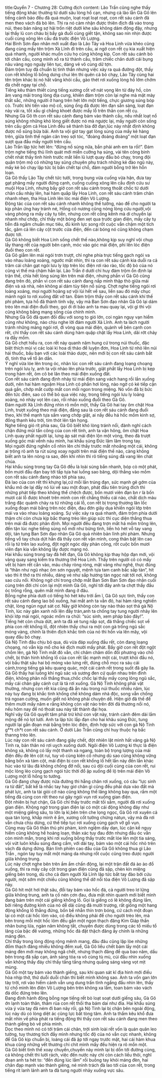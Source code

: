 title:Quyển 7 - Chương 28: Cường địch
content:
Lão Trần cũng nghe thấy tiếng động khác thường từ dưới sâu lòng hồ cạn, nhưng cả lão lẫn Gà Gô lên tiếng cảnh báo đều đã quá muộn, loạt roạt loạt roạt, con rết sáu cánh đã men theo vách đá bò lên. Thì ra nó cảm nhận được thiên địch đã vào trong núi, theo bản năng sợ hãi trốn riệt dưới khe sâu không dám động đậy, nhưng lại thấy lũ con cháu bị bầy gà đuổi cùng giết tận, không sao nín nhịn được cuối cùng xông lên cầu đá trước điện Vô Lượng.<br>Hai Bình Sơn đạo nhân mới xuất đạo là Lão Tây và Hoa Linh vừa khéo cũng đang cùng mấy tên trộm Xả Lĩnh đi trên cầu, ai ngờ con rết cụ kia xuất hiện quá nhanh, người khác muốn cứu họ cũng không kip. Con rết sáu cánh bò tới chân cầu, cong mình xồ ra từ thành cầu, trăm chiếc chân dưới cái bụng nâu vàng ngọ nguậy liên tục, dáng vẻ vô cùng dữ tợn.<br>Đám trộm tuy đã chuẩn bị tinh thần nhưng việc xảy ra quá đường đột, thấy con rết khổng lồ bỗng dưng chui lên thì quên cả bỏ chạy, Lão Tây cùng hai tên trộm khác bị nó hất văng khỏi cầu, gào thét rơi xuống lòng hồ lởm chởm đá chết ngay tại chỗ.<br>Tiếng kêu thảm thiết cùng tiếng xương cốt vỡ nát vọng lên từ đáy hồ, còn âm vang mãi trong lòng địa cung, khiến đám trộm còn lại nghe mà mặt mày thất sắc, những người ở hang trên hét lớn một tiếng, chực giương súng bóp cò. Trước khi tiến vào mộ cổ, súng ống đã được lên đạn sẵn sàng, loạt đạn này vãi ra, tốt xấu gì chẳng khoét được mấy lỗ trên thân con rết cụ.<br>Nhưng Gà Gô th con rết sáu cánh đang bám vào thành cầu, nếu nhất loạt nổ súng không những khó lòng giết được nó mà ngược lại, mấy người còn sống trên cầu gồm cả Hoa Linh đều sẽ thành bia đỡ đạn,lúc này nhất định không được nổ sũng bừa bãi. Anh ta vội giơ tay gạt lòng súng của mấy kẻ hàng trên, giữa tình thế ngàn cân treo sợi tóc, “đoàng đoàng đoàng” một loạt đạn sượt qua đầu mấy người trên cầu.<br>Lão Trần lập tức hét lên: “đừng nổ súng nữa, bắn phải anh em ta rồi!”. Đám trộm nghe tiếng thủ lĩnh quát mới miễn cưỡng hạ súng, vài tên công binh chết nhát thấy tình hình trước mắt liền lũ lượt quay đầu bỏ chạy, trong đội quân trộm mộ có những tay sũng chuyên phụ trách những kẻ đào ngũ này, mấy kẻ bỏ chạy lập tức bị bắn chết tại chỗ, đám người bỗng trở lên hỗn loạn.<br>Gà Gô thấy Lão Tây chết tức tưởi, trong bụng vừa cuống vừa hận, đưa tay gạt phăng mấy người đứng cạnh, cuống cuồng xông lên cầu định cứu sư muội Hoa Linh, nhưng bấy giờ con rết sáu cánh trong thoắt chốc từ dưới chân cầu nhảy lên, hai hàm quắp lấy Hoa Linh, con rết sáu cánh trăm chân nhanh nhẹn, tha Hoa Linh lên lóc mái điện Vô Lượng.<br>Động tác của con rết sáu cánh nhanh không thể tưởng, nào để cho người ta kịp phản ứng hay tránh né, Hồng cô nương cũng nóng lòng cứu người,vội vàng phóng ra mấy cây tụ tiễn, nhưng con rết cồng kềnh mà di chuyển lại nhanh như chớp, chỉ thấy một bóng đen xẹt qua trước gian điện, mấy cây tụ tiễn đã ngắm chuẩn mục tiêu, đủ kình lực song rốt cuộc vẫn chậm một tích tắc, găm cả lên cây cột trước cửa điện, đến cái bóng nó cũng không chạm được tới.<br>Gà Gô không biết Hoa Linh sống chết thế nào,không kịp suy nghĩ vội chụp lấy thang rết của người bên cạnh, móc vào góc mái điện, phi lên lóc điện đuổi theo con rết.<br>Gà Gô giẫm lên mái ngói trơn trượt, chỉ nghe phía trưc tiếng gạch ngói va vào nhau loảng xoảng, ngước mắt nhìn, thì ra con rết sáu cánh kia duỗi ra cả trăm cái chân gạt ngói lưu ly lợp trên lóc điện rơi rào rào, tốc độ bò của nó cũng vì thế mà chậm hẳn lại. Lão Trần ở dưới chỉ huy đám trộm ổn định lại trận thế, chĩa hết lòng súng lên trên mái điện, nhưng phần vì Gà Gô cũng đang trên đó, phần vì con rết sáu cánh đang nấp mình thập thò giữa mái điện và xà nhà, nên không ai dám tùy tiện nổ súng. Chợt nghe tiếng ngói rơi loảng xoảng, mọi người hoảng sợ vội lùi hết về sau, liền sau đó mấy chục mảnh ngói to rơi xuống đất vỡ tan. Đám trộm thấy con rết sáu cánh khí thế phi phàm, tựa hồ đã thành tinh vậy, vậy mà Ban Sơn đạo nhân Gà Gô lại dám trèo lên mái điện đuổi theo, gọi ới ới bảo anh ta mau quay lại, vội gì thì vội cũng không bằng mạng sống của chính mình.<br>Nhưng Gà Gô đã quen đối đầu với song to gió lớn, coi ngàn nguy vạn hiểm cũng như không, nào chịu nghe lời đám người Xả Lĩnh. Anh ta lách người tránh những mảng ngói rơi, đi vòng qua mái điện, quành về bên cạnh con rết, chỉ thấy con rết sáu cánh dùng hàm quặp chặt lấy Hoa Linh, dãi rớt chảy ra đầy mồm.<br>Gà Gô chợt hiểu ra, con rết này quanh năm hung cứ trong núi thuốc, đặc biệt thích mùi vị các loài kì hoa dị thảo để luyện đơn, Hoa Linh từ nhỏ lên núi hái thuốc, bầu bạn với các loài thảo dược, nên mới bị con rết sáu cánh bắt đi, tính tha về tổ ăn dần.<br>Ý nghĩ vừa lóe lên trong óc, nhân lúc con rết sáu cánh đang loạng choạng trên ngói lưu ly, anh ta vội nhào lên phía trước, giật phắt lấy Hoa Linh bị kẹp trong hàm rết, ôm cô bé lăn theo mái điện xuống đất.<br>Con rết sáu cánh đang định nhảy từ mái điện sang vách hang rồi lần xuống dưới, nên hai hàm ngoặm Hoa Linh có phần hơi lỏng, nào ngờ có kẻ tiếp cận quá gần, chớp mắt cướp mất con mồi ngon trong miệng. Nó vốn đã bị bức đến tức điên, sao có thể bỏ qua việc này, trong tiếng ngói lưu ly loảng xoảng, nó nhảy vọt lên cao, rồi nhào xuống đuổi theo Gà Gô.<br>Đám người Xả Lĩnh đứng nhìn rõ mồn một, thấy Gà Gô hai tay ôm chặt Hoa Linh, trượt xuống theo mái điện, đằng sau là con rết sáu cánh đang đuổi theo, khí thế mạnh tựa sấm vang chớp giật, ai nấy đều há hốc mồm kinh sợ, đồng thanh kêu trời, tim thót lên tận họng.<br>Nghe tiếng gió rít phía sau, Gà Gô biết khó lòng tránh nổi, đành nghĩ cách chặn đứng mũi tấn công của con rết tinh, anh ta vặn hông, ôm chặt Hoa Linh quay phắt người lại, lưng áp sát mái điện lộn một vòng, theo đà trượt xuống góc mái vểnh náu mình, hai khẩu súng Đức lăm lăm trong tay.<br>Mọi người đứng nghển cổ nhìn lên chỉ thấy trước mắt nhoắng một cái, không ai trông rõ anh ta rút súng xoay người trên mái điện thế nào, càng không biết anh ta lên nòng ra sao, đến khi nhìn thì rõ tiếng súng đã vang lên chát chúa.<br>Hai khẩu súng trong tay Gà Gô đều là loài súng bắn nhanh, bóp cò một phát, bốn mươi đầu đạn bay tới tấp tựa hai luồng sao băng, dội thẳng vào mồm con rết sáu cánh đang nhào tới phía sau.<br>Đà lao của con rết thì khựng lại,cứ mỗi lần trúng đạn, sức mạnh gê gớm của khẩu mô de lại đẩy nó lùi về sau một đoạn, phát đầu tiên trúng đích thì những phát tiếp theo không thể chệch được, bốn mươi viên đạn b*n r* là bốn mươi cái lỗ được khoét trên mình con rết chẳng thiếu cái nào, chất dịch màu trắng đặc quánh chảy ra từ những cái lỗ, con rết bị trọng thương lăn lốc xuống đoạn mái bằng trên nóc điện, đau đớn giãy dụa khiến ngói lớp trên mái va vào nhau loảng xoảng. Sự việc xảy ra quá nhanh, đám trộm phía dưới thậm chí còn chưa kịp bắc thang trèo lên giúp sức thì cục diện thắng thua trên mái đã được phân định. Mọi người đều đang trợn mắt há mồm trông lên, đến tận lúc nghe tiếng súng nổ mới như bừng tỉnh, liền hò hét vỗ tay vang dội, tán tụng Ban Sơn đạo nhân Gà Gô quả nhiên bản lĩnh phi phàm. Nhưng tiếng vỗ tay chưa dứt hẳn đã thấy con rết vặn mình, cong thân bật lên cao rồi lạ từ trên lao xuống, đột ngột ngóc dậy phản công, rốt cuộc bốn mươi viên đạn kia vẫn không lấy được mạng nó.<br>Hai khẩu súng trong tay đã hết đạn, Gà Gô không kịp thay hộp đạn mới, vội vàng quay sang kiểm tra thương thế Hoa Linh. Thấy trên người cô có mấy vết bị hàm rết cắn vào, máu chảy ròng ròng, mặt vàng như nghệ, thực đúng là “thân như ngũ nhạc ôm sơn nguyệt, mệnh tựa tam canh bấc sắp tàn”, hít vào thì ít thở ra thì nhiều, dáng vẻ như sắp hương tàn ngọc nát tới nơi, không sao cứu nổi. Không ngờ chỉ trong chớp mắt Ban Sơn Ban Sơn đạo nhân cuối cùng trên đời chỉ còn lại một mình Gà Gô, nghĩ tới đây anh ta chợt thấy đầu óc trống rỗng, quên mất mình đang ở đâu.<br>Bỗng nghe phía dưới có tiếng hò hét kêu trời ầm ĩ, Gà Gô sực tỉnh, thấy con rết sáu cánh đang lao bổ xuống, hai mắt anh ta vằn đỏ, hai hàm răng nghiến chặt, lòng ngùn ngụt sát cơ. Nãy giờ không còn tay nào tháo sọt thả gà Nộ Tinh, lúc này gân xanh nổi lên đầy trán,anh ta chống tay tung người nhảy lên khỏi lớp mái ngói, ngoác mồm ra chửi: “súc sinh, xem pháp bảo đây!”.<br>Tiếng hét còn chưa dứt, anh ta đã xé tung nắp sọt, đá thẳng chiếc sọt về phía con rết khổng lồ, đột nhiên thấy chui ra một con gà trống ngũ sắc móng vàng, chính là thiên địch khắc tinh của nó thì hồn vía lên mây, vội quay đầu bỏ chạy.<br>Gà Nộ Tinh đâu chịu bỏ qua, dù vừa đáp xuống đầu rết, còn đang loạng choạng, nó vẫn kịp mổ cho kẻ địch mười mấy phát. Bấy giờ con rết đột ngột chồm lên, gà Nộ Tinh mắt đỏ vằn, chỉ chăm chăm dồn đối phương vào chỗ chết, bị thân hình khổng lồ của con rết lắc mạnh một cái, trượt khỏi đầu nó, vội bấu thật sâu hai bộ móng vào lưng rết, đúng chỗ mọc ra sáu cái cánh,trong tiếng gà kêu quang quác, một cái cánh rết trong suốt đã gãy lìa.<br>Gà Gô thấy hai luồng khí ngũ sác và sương đen cứ quấn nhau trên đỉnh điện, không phân nổi thắng thua,chốc chốc lại thấy mấy cọng lông ngũ sắc, mấy cái chân gãy cánh cụt lả tả rơi xuống. Gà Nộ Tinh không phải vật thường, nhưng con rết kia cũng đã ẩn náu trong núi thuốc nhiều năm, lúc này tuy đang bị khắc tinh khống chế không dám nhả độc, song vẫn chống trả ngoan cường, muốn giết nó không phải chuyện dễ. Hiện giờ đã thế để thêm mười mấy năm e rằng không còn vật nào trên đời đả thương nổi nó, nếu hôm nay để nó thoát sau này tất thành đại họa.<br>Nghĩ vậy Gà Gô quyết tâm phải trừ khử con vật này, tránh cảnh đêm dài lắm mộng đế nó lọt lưới. Anh ta lập tức lắp đạn cho hai khâu súng Đức, tung người lại gần đoạn mái bằng trên lóc điện, định hợp sức với con gà Nộ Tinh g**t ch*t con rết sáu cánh. Ở dưới Lão Trần cũng chỉ huy thuộc hạ bắc thanng trèo lên.<br>Lúc này con rết sáu cánh đang giãy chết, đột nhiên lật mình hất văng gà Nộ Tinh ra, bản thân nó rơi uỵch xuống dưới. Ngôi điện Vô Lượng kì thực là điện không xà, không có lấy một thanh xà ngang, toàn bộ trọng lượng của mái điện đều đè lên cột rui, tuy vô cùng kiên cố nhưng dù sao cũng không vững bằng bốn xà tám cột, mái điện bị con rết khổng lồ hết lần này đến lần khác húc vào từ lâu đã không chống đỡ nổi, sau cú dội cuối cùng của con rết, rui mộc lỏng lẻo cùng gạch ngói tức thời đổ ập xuống để lộ trên mái điện Vô Lượng một lỗ hổng to tướng.<br>Gà Gô đang chạy được nửa đường thì hẵng chân rơi xuống, có câu “lực sinh ra từ đất”, bất kể là nhấc tay hay giơ chân gì cũng đều phải dựa vào đất mà phát lực, anh ta tài giỏi cỡ nào cũng không thể lăng không bay qua, rầm một tiếng đã cùng con rết theo rui gãy ngói vụn rơi xuống gian điện.<br>Đột nhiên bị hụt chận, Gà Gô chỉ thấy trước mắt tối sầm, người đã rơi xuống gian điện. Không ngờ trong gian điện lại có một cái động không đáy như một miệng giếng sâu, to lớn lạ kì,bên trên che lọng ngọc, Gà Gô rơi xuyên cả qua tán lọng, khắp mình ê ẩm, xương cốt tưởng chừng nátụn, vậy mà đà rơi vẫn chưa chịu dừng, cứ thế tiếp tục rơi xuống cùng gạch vỡ gỗ vụn.<br>Cũng may Gà Gô thân thủ phi phàm, kinh ngiệm dày dạn, lúc cận kề nguy hiểm cũng không hề hoảng loạn, thân xác tuy đau đớn nhưng đầu óc vẫn còn minh mẫn, trong khi rơi xuống bỗng thấy trước mắt lóe lên một tia sáng, vội vứt luôn khẩu súng đang cầm, với dài tay, bám vào một cái hốc nhỏ trên vách đá dựng đứng. Bản lĩnh phiên cao đầu của Gà Gô không thua gì Lão Trần , ngón tay tuy mất một mảng da nhưng rốt cuộc cũng treo được người giữa không trung.<br>Lúc này chợt nghe bên trên ầm ầm chấn động, lại một trận đất đá ào ào đổ xuống, thì ra mấy cây cột trong gian điện cũng đã sập, chèn kín miệng giếng bên trong, dù cho cả đám người Xả Lĩnh lập tức bắt tay đào bới cứu người, một sớm một chiều cũng không thể dỡ nổi tòa điện Vô Lượng đã sập này.<br>Gà Gô hít một hơi thật sâu, đổi tay bám vào hốc đá, cả người treo lơ lửng giữa không trung, anh ta cố nén cơn đau, đưa mắt nhìn quanh mới biết mình đang bám trên một cái giếng khổng lồ. Gọi là giếng có lẽ không đúng lắm, bởi riêng đường kính của nó dễ dãi cũng đã mười trượng, rất giống một hang động khổng lồ thẳng đứng, bốn bề nhẵn thín trơn bóng, cứ cách một đoạn lại có một cái hốc lõm vào, có điều không phải để cho người trèo lên, mà bên trong mỗi một hốc lõm đều gắn một ngọn thạch đăng Kim Giáp thần nhân bưng lửa, ngàn năm không tắt, chuyên được dùng trong các tổ miếu tổ lăng của bậc đế vương, những hốc đá đặt thặch đăng ấy chính là những máng đèn.<br>Chỉ thấy trong lòng động rộng mênh mang, đâu đâu cũng lập lòe những đốm thạch đăng nhiều không đếm xuể, Gà Gô liều chết bám lấy một cái máng đèn mới may không ngã chết, nhưng thạch đăng để qua bao năm, dầu bên trong đã sắp cạn, ánh sáng tỏa ra vô cùng tù mù, cúi đầu nhìn xuống vẫn không thấy đáy chỉ thấy tầng tầng nhưng quầng sáng vàng vọt mịt mùng.<br>Gà Gô một tay bám vào thành giếng, sau khi quan sát kĩ địa hình mới điều hòa nhịp thở, thử duỗi duỗi chân thì biết mình không sao. Anh ta vốn gan lớn tày trời, rơi vào hiểm cảnh vẫn ung dung trấn tĩnh ngẩng đầu nhìn lên, thấy từ chố mình lên điện Vô Lượng bên trên không xa lắm, toan bám vào vách đá dốc đứng trèo lên.<br>Đang định hành động bỗng nge tiếng rết bò loạt soạt dưới giếng sâu, Gà Gô ớn lạnh toàn thân, thầm rủa con rết thối tha bám dai như đỉa. Hai khẩu súng vừa ý vừa tay đã ném đi ban nãy rồi, gà Nộ Tinh lại bị chặn bên ngoài động, lúc này dù có lòng diệt ác cũng lực bất tòng tâm. Anh ta thầm kêu khổ đưa mắt nhìn về phía phát ra tiếng động thì thấy con rết sáu cánh đang men theo thành giếng bò về phía mình.<br>Dọc theo mình nó có tới trăm cái chân, trời sinh loài rết vốn là quán quân leo tường, tuy thương tích đầy mình nhưng tốc độ của nó vẫn cực nhanh, không để Gà Gô kịp chuẩn bị, loáng cái đã ập tới ngay trước mặt, hai cái hàm khua khua cũng những vết thương chi chit mình mẩy đều hiện ra rõ mồn một.<br> Gà Gô biết tình thế xoay chuyển,chuyến này mình lại bị dồn tới đường cùng, cá không chết thì lưới rách, việc đến nước này chỉ còn cách liều thôi, nghĩ đoạn anh ta hét to: “đến đúng lúc lắm” rồi buông tay khỏi máng đèn, hai chân đạp mạnh vào thành giếng, né mình trách đà lao tới của con rết, trong tiếng rít lanh lảnh anh ta đã tung người nhảy xuống vực sâu.
